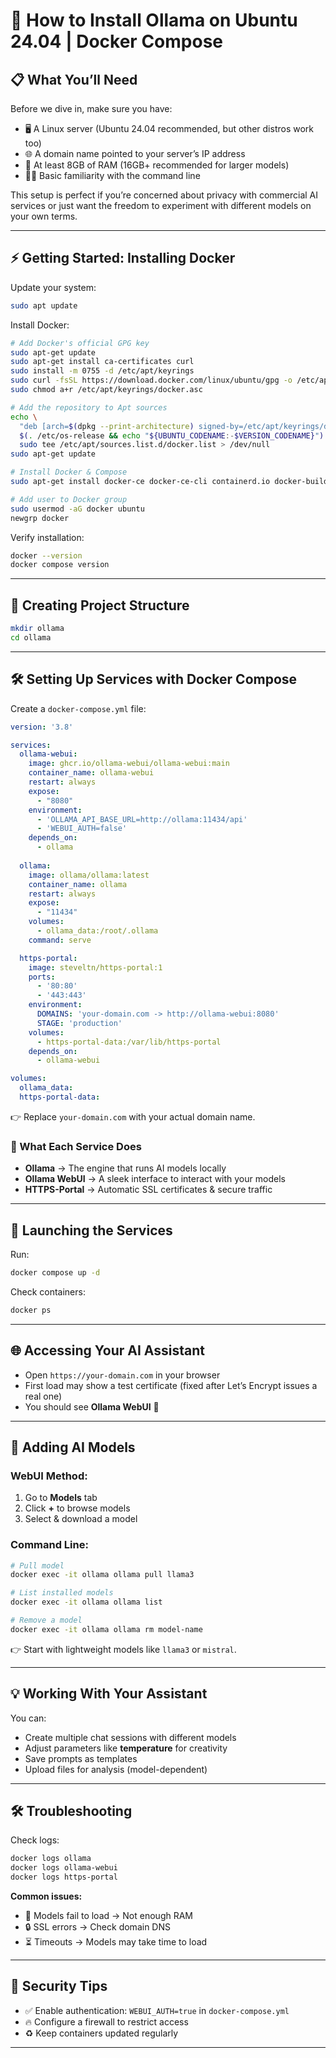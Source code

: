 # 🚀 How to Install Ollama on Ubuntu 24.04 | Docker Compose

## 📋 What You’ll Need
Before we dive in, make sure you have:

- 🖥️ A Linux server (Ubuntu 24.04 recommended, but other distros work too)
- 🌐 A domain name pointed to your server’s IP address
- 💾 At least 8GB of RAM (16GB+ recommended for larger models)
- 🧑‍💻 Basic familiarity with the command line

This setup is perfect if you’re concerned about privacy with commercial AI services or just want the freedom to experiment with different models on your own terms.

---

## ⚡ Getting Started: Installing Docker

Update your system:
```bash
sudo apt update
````

Install Docker:

```bash
# Add Docker's official GPG key
sudo apt-get update
sudo apt-get install ca-certificates curl
sudo install -m 0755 -d /etc/apt/keyrings
sudo curl -fsSL https://download.docker.com/linux/ubuntu/gpg -o /etc/apt/keyrings/docker.asc
sudo chmod a+r /etc/apt/keyrings/docker.asc

# Add the repository to Apt sources
echo \
  "deb [arch=$(dpkg --print-architecture) signed-by=/etc/apt/keyrings/docker.asc] https://download.docker.com/linux/ubuntu \
  $(. /etc/os-release && echo "${UBUNTU_CODENAME:-$VERSION_CODENAME}") stable" | \
  sudo tee /etc/apt/sources.list.d/docker.list > /dev/null
sudo apt-get update

# Install Docker & Compose
sudo apt-get install docker-ce docker-ce-cli containerd.io docker-buildx-plugin docker-compose-plugin -y

# Add user to Docker group
sudo usermod -aG docker ubuntu
newgrp docker
```

Verify installation:

```bash
docker --version
docker compose version
```

---

## 📂 Creating Project Structure

```bash
mkdir ollama
cd ollama
```

---

## 🛠️ Setting Up Services with Docker Compose

Create a `docker-compose.yml` file:

```yaml
version: '3.8'

services:
  ollama-webui:
    image: ghcr.io/ollama-webui/ollama-webui:main
    container_name: ollama-webui
    restart: always
    expose:
      - "8080"
    environment:
      - 'OLLAMA_API_BASE_URL=http://ollama:11434/api'
      - 'WEBUI_AUTH=false'
    depends_on:
      - ollama
   
  ollama:
    image: ollama/ollama:latest
    container_name: ollama
    restart: always
    expose:
      - "11434"
    volumes:
      - ollama_data:/root/.ollama
    command: serve

  https-portal:
    image: steveltn/https-portal:1
    ports:
      - '80:80'
      - '443:443'
    environment:
      DOMAINS: 'your-domain.com -> http://ollama-webui:8080'
      STAGE: 'production'
    volumes:
      - https-portal-data:/var/lib/https-portal
    depends_on:
      - ollama-webui

volumes:
  ollama_data:
  https-portal-data:
```

👉 Replace `your-domain.com` with your actual domain name.

### 🔎 What Each Service Does

* **Ollama** → The engine that runs AI models locally
* **Ollama WebUI** → A sleek interface to interact with your models
* **HTTPS-Portal** → Automatic SSL certificates & secure traffic

---

## 🚀 Launching the Services

Run:

```bash
docker compose up -d
```

Check containers:

```bash
docker ps
```

---

## 🌐 Accessing Your AI Assistant

* Open `https://your-domain.com` in your browser
* First load may show a test certificate (fixed after Let’s Encrypt issues a real one)
* You should see **Ollama WebUI** 🎉

---

## 🧠 Adding AI Models

### WebUI Method:

1. Go to **Models** tab
2. Click **+** to browse models
3. Select & download a model

### Command Line:

```bash
# Pull model
docker exec -it ollama ollama pull llama3

# List installed models
docker exec -it ollama ollama list

# Remove a model
docker exec -it ollama ollama rm model-name
```

👉 Start with lightweight models like `llama3` or `mistral`.

---

## 💡 Working With Your Assistant

You can:

* Create multiple chat sessions with different models
* Adjust parameters like **temperature** for creativity
* Save prompts as templates
* Upload files for analysis (model-dependent)

---

## 🛠️ Troubleshooting

Check logs:

```bash
docker logs ollama
docker logs ollama-webui
docker logs https-portal
```

**Common issues:**

* 🚨 Models fail to load → Not enough RAM
* 🔒 SSL errors → Check domain DNS
* ⏳ Timeouts → Models may take time to load

---

## 🔐 Security Tips

* ✅ Enable authentication: `WEBUI_AUTH=true` in `docker-compose.yml`
* 🔥 Configure a firewall to restrict access
* ♻️ Keep containers updated regularly

---

